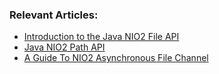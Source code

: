 ### Relevant Articles:
- [Introduction to the Java NIO2 File API](http://www.baeldung.com/java-nio-2-file-api)
- [Java NIO2 Path API](http://www.baeldung.com/java-nio-2-path)
- [A Guide To NIO2 Asynchronous File Channel](http://www.baeldung.com/java-nio2-async-file-channel)
